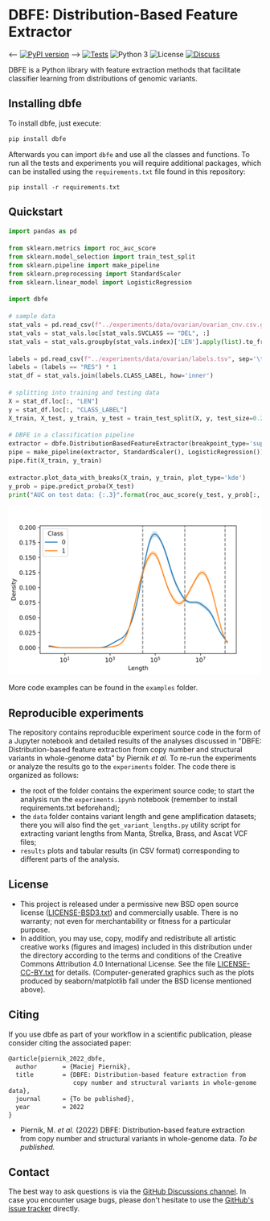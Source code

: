 # DBFE: Distribution-Based Feature Extractor
 <-- [![PyPI version](https://badge.fury.io/py/dbfe.svg)](http://badge.fury.io/py/dbfe) -->
[![Tests](https://github.com/MNMdiagnostics/distribution_based_features/actions/workflows/python-app.yml/badge.svg?branch=main)](https://github.com/MNMdiagnostics/distribution_based_features/actions/workflows/python-app.yml)
![Python 3](https://img.shields.io/badge/python-3-blue.svg)
![License](https://img.shields.io/badge/license-BSD-blue.svg)
[![Discuss](https://img.shields.io/badge/discuss-github-blue.svg)](https://github.com/MNMdiagnostics/distribution_based_features/discussions)

DBFE is a Python library with feature extraction methods that facilitate classifier learning from distributions of genomic variants. 

## Installing dbfe

To install dbfe, just execute:

```bash
pip install dbfe
```

Afterwards you can import `dbfe` and use all the classes and functions. To run all the tests and experiments you will require additional packages, which can be installed using the `requirements.txt` file found in this repository:

```
pip install -r requirements.txt
```

## Quickstart

```python
import pandas as pd

from sklearn.metrics import roc_auc_score
from sklearn.model_selection import train_test_split
from sklearn.pipeline import make_pipeline
from sklearn.preprocessing import StandardScaler
from sklearn.linear_model import LogisticRegression

import dbfe

# sample data
stat_vals = pd.read_csv(f"../experiments/data/ovarian/ovarian_cnv.csv.gz", index_col='SAMPLEID')
stat_vals = stat_vals.loc[stat_vals.SVCLASS == "DEL", :]
stat_vals = stat_vals.groupby(stat_vals.index)['LEN'].apply(list).to_frame()

labels = pd.read_csv(f"../experiments/data/ovarian/labels.tsv", sep='\t', index_col=0)
labels = (labels == "RES") * 1
stat_df = stat_vals.join(labels.CLASS_LABEL, how='inner')

# splitting into training and testing data
X = stat_df.loc[:, "LEN"]
y = stat_df.loc[:, "CLASS_LABEL"]
X_train, X_test, y_train, y_test = train_test_split(X, y, test_size=0.25, random_state=23, stratify=y)

# DBFE in a classification pipeline
extractor = dbfe.DistributionBasedFeatureExtractor(breakpoint_type='supervised', n_bins='auto', cv=10)
pipe = make_pipeline(extractor, StandardScaler(), LogisticRegression())
pipe.fit(X_train, y_train)

extractor.plot_data_with_breaks(X_train, y_train, plot_type='kde')
y_prob = pipe.predict_proba(X_test)
print("AUC on test data: {:.3}".format(roc_auc_score(y_test, y_prob[:, 1])))
```

![](./examples/img/dbfe_plot.svg)

More code examples can be found in the `examples` folder.

## Reproducible experiments

The repository contains reproducible experiment source code in the form of a Jupyter notebook and detailed results of the analyses discussed in "DBFE: Distribution-based feature extraction from copy number and structural variants in whole-genome data" by Piernik *et al.* To re-run the experiments or analyze the results go to the `experiments` folder. The code there is organized as follows:

- the root of the folder contains the experiment source code; to start the analysis run the `experiments.ipynb` notebook (remember to install requirements.txt beforehand);
- the `data` folder contains variant length and gene amplification datasets; there you will also find the `get_variant_lengths.py` utility script for extracting variant lengths from Manta, Strelka, Brass, and Ascat VCF files;
- `results` plots and tabular results (in CSV format) corresponding to different parts of the analysis.

## License

- This project is released under a permissive new BSD open source license ([LICENSE-BSD3.txt](https://github.com/MNMdiagnostics/distribution_based_features/blob/master/LICENSE-BSD3.txt)) and commercially usable. There is no warranty; not even for merchantability or fitness for a particular purpose.
- In addition, you may use, copy, modify and redistribute all artistic creative works (figures and images) included in this distribution under the directory
according to the terms and conditions of the Creative Commons Attribution 4.0 International License.  See the file [LICENSE-CC-BY.txt](https://github.com/MNMdiagnostics/distribution_based_features/blob/master/LICENSE-CC-BY.txt) for details. (Computer-generated graphics such as the plots produced by seaborn/matplotlib fall under the BSD license mentioned above).

## Citing

If you use dbfe as part of your workflow in a scientific publication, please consider citing the associated paper:

```
@article{piernik_2022_dbfe,
  author       = {Maciej Piernik},
  title        = {DBFE: Distribution-based feature extraction from 
                  copy number and structural variants in whole-genome data},
  journal      = {To be published},
  year         = 2022
}
```

- Piernik, M. *et al.* (2022) DBFE: Distribution-based feature extraction from copy number and structural variants in whole-genome data. *To be published.*

## Contact

The best way to ask questions is via the [GitHub Discussions channel](https://github.com/MNMdiagnostics/distribution_based_features/discussions). In case you encounter usage bugs, please don't hesitate to use the [GitHub's issue tracker](https://github.com/MNMdiagnostics/distribution_based_features/issues) directly. 
